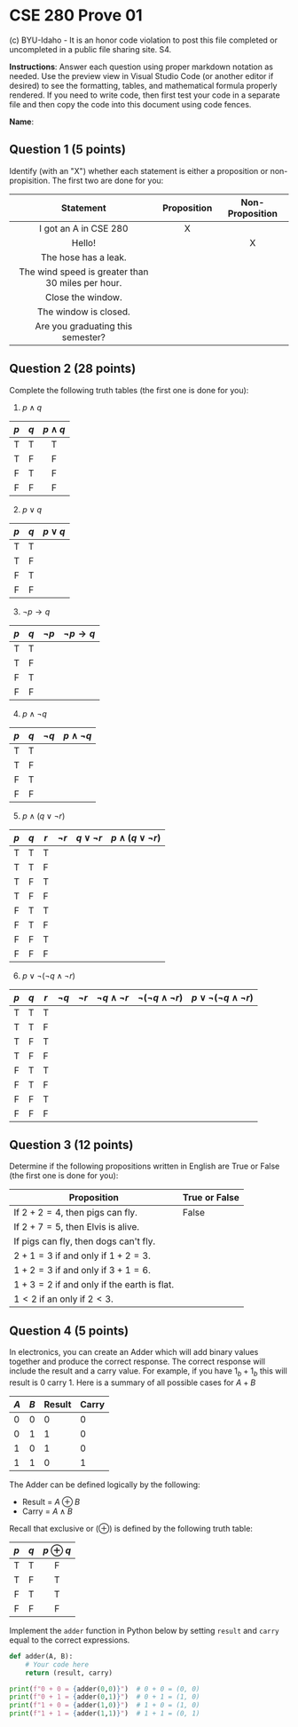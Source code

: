# CSE 280 Prove 01

(c) BYU-Idaho - It is an honor code violation to post this
file completed or uncompleted in a public file sharing site. S4.

**Instructions**: Answer each question using proper markdown notation as needed.  Use the preview view in Visual Studio Code (or another editor if desired) to see the formatting, tables, and mathematical formula properly rendered.  If you need to write code, then first test your code in a separate file and then copy the code into this document using code fences. 

**Name**: 

## Question 1 (5 points)

Identify (with an "X") whether each statement is either a proposition or non-propisition.  The first two are done for you:

|Statement|Proposition|Non-Proposition|
|:-:|:-:|:-:|
|I got an A in CSE 280|X||
|Hello!||X|
|The hose has a leak.|||
|The wind speed is greater than 30 miles per hour.|||
|Close the window.|||
|The window is closed.|||
|Are you graduating this semester?|||

## Question 2 (28 points)

Complete the following truth tables (the first one is done for you):

1. $p \land q$

|$p$|$q$|$p \land q$|
|:-:|:-:|:-:|
|T|T|T|
|T|F|F|
|F|T|F|
|F|F|F|

2. $p \lor q$

|$p$|$q$|$p \lor q$|
|:-:|:-:|:-:|
|T|T||
|T|F||
|F|T||
|F|F||

3. $\neg p \to q$

|$p$|$q$|$\neg p$|$\neg p \to q$|
|:-:|:-:|:-:|:-:|
|T|T|||
|T|F|||
|F|T|||
|F|F|||

4. $p \land \neg q$

|$p$|$q$|$\neg q$|$p \land \neg q$|
|:-:|:-:|:-:|:-:|
|T|T|||
|T|F|||
|F|T|||
|F|F|||

5. $p \land (q \lor \neg r)$

|$p$|$q$|$r$|$\neg r$|$q \lor \neg r$|$p \land (q \lor \neg r)$|
|:-:|:-:|:-:|:-:|:-:|:-:|
|T|T|T||||
|T|T|F||||
|T|F|T||||
|T|F|F||||
|F|T|T||||
|F|T|F||||
|F|F|T||||
|F|F|F||||

6. $p \lor \neg (\neg q \land \neg r)$

|$p$|$q$|$r$|$\neg q$|$\neg r$|$\neg q \land \neg r$|$\neg (\neg q \land \neg r)$|$p \lor \neg (\neg q \land \neg r)$|
|:-:|:-:|:-:|:-:|:-:|:-:|:-:|:-:|
|T|T|T||||||
|T|T|F||||||
|T|F|T||||||
|T|F|F||||||
|F|T|T||||||
|F|T|F||||||
|F|F|T||||||
|F|F|F||||||

## Question 3 (12 points)

Determine if the following propositions written in English are True or False (the first one is done for you):

|Proposition|True or False|
|-|-|
|If $2+2=4$, then pigs can fly.|False|
|If $2+7=5$, then Elvis is alive.||
|If pigs can fly, then dogs can't fly.||
|$2+1=3$ if and only if $1+2=3$.||
|$1+2=3$ if and only if $3+1=6$.||
|$1+3=2$ if and only if the earth is flat.||
|$1 \lt 2$ if an only if $2 \lt 3$.||

## Question 4 (5 points)

In electronics, you can create an Adder which will add binary values together and produce the correct response.  The correct response will include the result and a carry value.  For example, if you have $1_b + 1_b$ this will result is $0$ carry $1$.  Here is a summary of all possible cases for $A+B$

|$A$|$B$|Result|Carry|
|---|---|------|-----|
| 0 | 0 |   0  |  0  |
| 0 | 1 |   1  |  0  |
| 1 | 0 |   1  |  0  |
| 1 | 1 |   0  |  1  |

The Adder can be defined logically by the following:  

* Result = $A \oplus B$
* Carry = $A \land B$

Recall that exclusive or ($\oplus$) is defined by the following truth table:

|$p$|$q$|$p \oplus q$|
|:-:|:-:|:-:|
|T|T|F|
|T|F|T|
|F|T|T|
|F|F|F|

Implement the `adder` function in Python below by setting `result` and `carry` equal to the correct expressions.

```python
def adder(A, B):
    # Your code here
    return (result, carry)

print(f"0 + 0 = {adder(0,0)}")  # 0 + 0 = (0, 0)
print(f"0 + 1 = {adder(0,1)}")  # 0 + 1 = (1, 0)
print(f"1 + 0 = {adder(1,0)}")  # 1 + 0 = (1, 0)
print(f"1 + 1 = {adder(1,1)}")  # 1 + 1 = (0, 1)
```